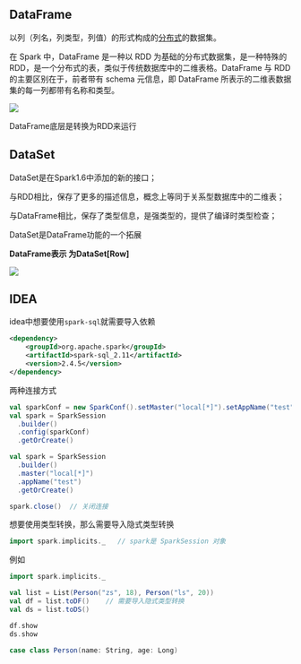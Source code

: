 
## DataFrame

以列（列名，列类型，列值）的形式构成的[分布式](https://so.csdn.net/so/search?q=%E5%88%86%E5%B8%83%E5%BC%8F&spm=1001.2101.3001.7020)的数据集。

在 Spark 中，DataFrame 是一种以 RDD 为基础的分布式数据集，是一种特殊的RDD，是一个分布式的表，类似于传统数据库中的二维表格。DataFrame 与 RDD 的主要区别在于，前者带有 schema 元信息，即 DataFrame 所表示的二维表数据集的每一列都带有名称和类型。

![](../../../../markdown_img/Pasted%20image%2020221002223212.png)


DataFrame底层是转换为RDD来运行

## DataSet

DataSet是在Spark1.6中添加的新的接口；

与RDD相比，保存了更多的描述信息，概念上等同于关系型数据库中的二维表；

与DataFrame相比，保存了类型信息，是强类型的，提供了编译时类型检查；

DataSet是DataFrame功能的一个拓展

**DataFrame表示 为DataSet[Row]**



![](../../../../markdown_img/Pasted%20image%2020221002231350.png)

## IDEA

idea中想要使用`spark-sql`就需要导入依赖

```xml
<dependency>  
    <groupId>org.apache.spark</groupId>  
    <artifactId>spark-sql_2.11</artifactId>  
    <version>2.4.5</version>  
</dependency>
```

两种连接方式

```scala
val sparkConf = new SparkConf().setMaster("local[*]").setAppName("test")  
val spark = SparkSession  
  .builder()  
  .config(sparkConf)  
  .getOrCreate()
```

```scala
val spark = SparkSession  
  .builder()  
  .master("local[*]")  
  .appName("test")  
  .getOrCreate()  
```

```scala
spark.close()  // 关闭连接
```

想要使用类型转换，那么需要导入隐式类型转换

```scala
import spark.implicits._   // spark是 SparkSession 对象
```

例如

```scala
import spark.implicits._  

val list = List(Person("zs", 18), Person("ls", 20))  
val df = list.toDF()    // 需要导入隐式类型转换
val ds = list.toDS()  

df.show  
ds.show
  
case class Person(name: String, age: Long)
```